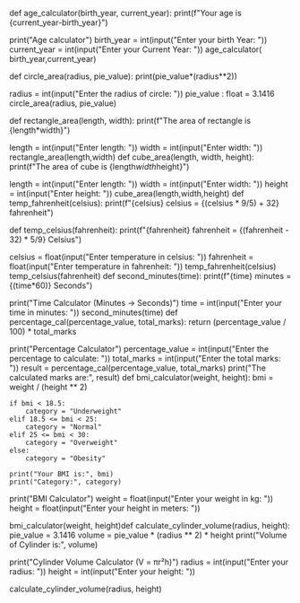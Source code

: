 def age_calculator(birth_year, current_year):
    print(f"Your age is {current_year-birth_year}")                            

print("Age calculator")
birth_year   = int(input("Enter your birth Year:   "))            
current_year = int(input("Enter your Current Year: "))
age_calculator( birth_year,current_year)


def circle_area(radius, pie_value):
    print(pie_value*(radius**2))

radius = int(input("Enter the radius of circle: "))
pie_value : float = 3.1416
circle_area(radius, pie_value)

def rectangle_area(length, width):
    print(f"The area of rectangle is {length*width}")

length = int(input("Enter length: "))
width = int(input("Enter width:   "))
rectangle_area(length,width)
def cube_area(length, width, height):
   print(f"The area of cube is {length*width*height}")

length = int(input("Enter length: "))
width = int(input("Enter width:   "))
height = int(input("Enter height: "))
cube_area(length,width,height)
def temp_fahrenheit(celsius):
    print(f"{celsius} celsius = {(celsius * 9/5) + 32} fahrenheit")

def temp_celsius(fahrenheit):
    print(f"{fahrenheit} fahrenheit = {(fahrenheit - 32) * 5/9} Celsius")

celsius = float(input("Enter temperature in celsius: "))
fahrenheit = float(input("Enter temperature in fahrenheit: "))
temp_fahrenheit(celsius)
temp_celsius(fahrenheit)
def second_minutes(time):
    print(f"{time} minutes = {(time*60)} Seconds")

print("Time Calculator (Minutes -> Seconds)")
time = int(input("Enter your time in minutes: "))
second_minutes(time)
def percentage_cal(percentage_value, total_marks):
    return (percentage_value / 100) * total_marks

print("Percentage Calculator")
percentage_value = int(input("Enter the percentage to calculate: "))
total_marks = int(input("Enter the total marks: "))
result = percentage_cal(percentage_value, total_marks)
print("The calculated marks are:", result)
def bmi_calculator(weight, height):
    bmi = weight / (height ** 2)  
    
    if bmi < 18.5:
        category = "Underweight"
    elif 18.5 <= bmi < 25:
        category = "Normal"
    elif 25 <= bmi < 30:
        category = "Overweight"
    else:
        category = "Obesity"
    
    print("Your BMI is:", bmi)
    print("Category:", category)

print("BMI Calculator")
weight = float(input("Enter your weight in kg: "))
height = float(input("Enter your height in meters: "))

bmi_calculator(weight, height)def calculate_cylinder_volume(radius, height):
    pie_value = 3.1416
    volume = pie_value * (radius ** 2) * height
    print("Volume of Cylinder is:", volume)

print("Cylinder Volume Calculator (V = πr²h)")
radius = int(input("Enter your radius: "))
height = int(input("Enter your height: "))

calculate_cylinder_volume(radius, height)  

